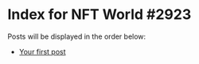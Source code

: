 # Index for NFT World #2923
Posts will be displayed in the order below:

- [Your first post](./001-first.md)

